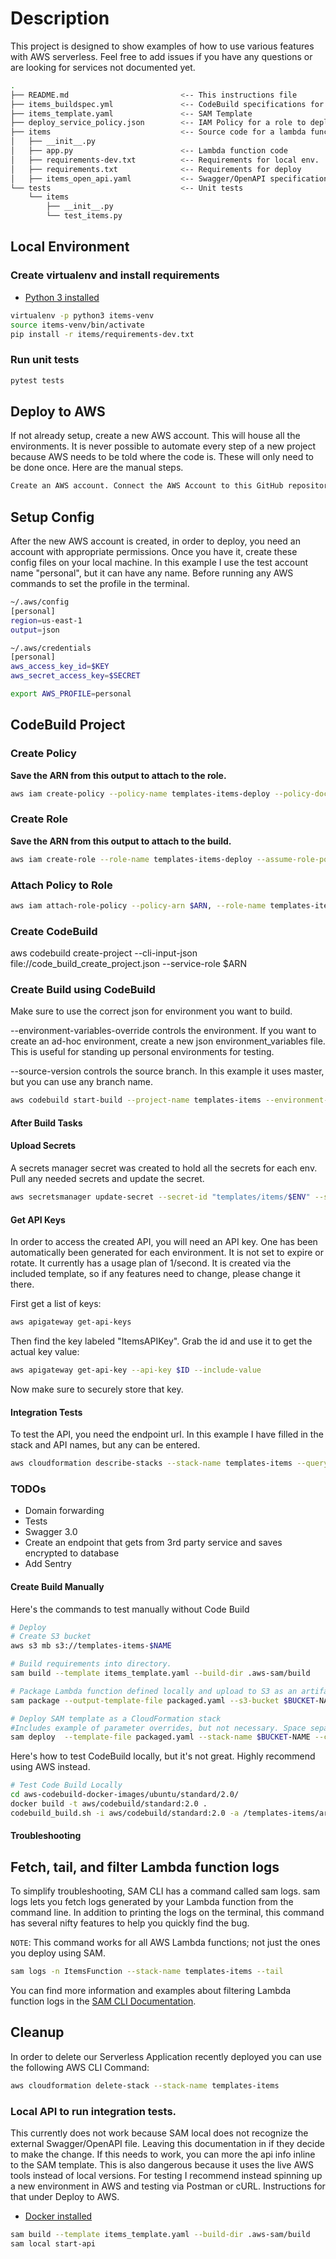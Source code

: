 # Description 

This project is designed to show examples of how to use various features with AWS serverless.
Feel free to add issues if you have any questions or are looking for services not documented yet.


```bash
.
├── README.md                         <-- This instructions file
├── items_buildspec.yml               <-- CodeBuild specifications for CI/CD
├── items_template.yaml               <-- SAM Template
├── deploy_service_policy.json        <-- IAM Policy for a role to deploy service.
├── items                             <-- Source code for a lambda function
│   ├── __init__.py
│   ├── app.py                        <-- Lambda function code
│   ├── requirements-dev.txt          <-- Requirements for local env.
│   ├── requirements.txt              <-- Requirements for deploy
│   ├── items_open_api.yaml           <-- Swagger/OpenAPI specifications
└── tests                             <-- Unit tests
    └── items
        ├── __init__.py
        └── test_items.py
```

## Local Environment

### Create virtualenv and install requirements

* [Python 3 installed](https://www.python.org/downloads/)

```bash
virtualenv -p python3 items-venv
source items-venv/bin/activate
pip install -r items/requirements-dev.txt
```

### Run unit tests

```bash
pytest tests
```

## Deploy to AWS

If not already setup, create a new AWS account. This will house all the environments. 
It is never possible to automate every step of a new project because AWS needs to be told where the code is.
These will only need to be done once. Here are the manual steps.

```bash
Create an AWS account. Connect the AWS Account to this GitHub repository.
``` 

## Setup Config

After the new AWS account is created, in order to deploy, you need an account with appropriate permissions.
Once you have it, create these config files on your local machine. In this example I use the test account name "personal", but it can have any name.
Before running any AWS commands to set the profile in the terminal. 

```bash
~/.aws/config
[personal]
region=us-east-1
output=json

~/.aws/credentials 
[personal]
aws_access_key_id=$KEY
aws_secret_access_key=$SECRET

export AWS_PROFILE=personal
``` 


## CodeBuild Project

### Create Policy

**Save the ARN from this output to attach to the role.**

```bash
aws iam create-policy --policy-name templates-items-deploy --policy-document file://deploy_service_policy.json
```


### Create Role

**Save the ARN from this output to attach to the build.**


```bash
aws iam create-role --role-name templates-items-deploy --assume-role-policy-document file://code_build_trust_policy.json
```


### Attach Policy to Role


```bash
aws iam attach-role-policy --policy-arn $ARN, --role-name templates-items-deploy
```

### Create CodeBuild


aws codebuild create-project --cli-input-json file://code_build_create_project.json --service-role $ARN

### Create Build using CodeBuild
 
Make sure to use the correct json for environment you want to build.

--environment-variables-override controls the environment. If you want to create an ad-hoc environment,
create a new json environment_variables file. This is useful for standing up personal environments for testing.

--source-version controls the source branch. In this example it uses master, but you can use any branch name. 

```bash
aws codebuild start-build --project-name templates-items --environment-variables-override file://environment_variables/dev.json --source-version master
```

#### After Build Tasks

#### Upload Secrets
A secrets manager secret was created to hold all the secrets for each env. 
Pull any needed secrets and update the secret. 

```bash
aws secretsmanager update-secret --secret-id "templates/items/$ENV" --secret-string '{"a_secret":"UPDATE_ME"}'
```
#### Get API Keys

In order to access the created API, you will need an API key. One has been automatically been generated for each environment.
It is not set to expire or rotate. It currently has a usage plan of 1/second.
It is created via the included template, so if any features need to change, please change it there.

First get a list of keys:

```bash
aws apigateway get-api-keys
```

Then find the key labeled "ItemsAPIKey". Grab the id and use it to get the actual key value:

```bash
aws apigateway get-api-key --api-key $ID --include-value
```

Now make sure to securely store that key. 

#### Integration Tests

To test the API, you need the endpoint url. In this example I have filled in the stack and API names, but any can be entered.

```bash
aws cloudformation describe-stacks --stack-name templates-items --query 'Stacks[].Outputs[?OutputKey==`ItemsApi`]' --output table
``` 

### TODOs

* Domain forwarding
* Tests
* Swagger 3.0
* Create an endpoint that gets from 3rd party service and saves encrypted to database
* Add Sentry

#### Create Build Manually

Here's the commands to test manually without Code Build

```bash
# Deploy
# Create S3 bucket
aws s3 mb s3://templates-items-$NAME

# Build requirements into directory.
sam build --template items_template.yaml --build-dir .aws-sam/build

# Package Lambda function defined locally and upload to S3 as an artifact
sam package --output-template-file packaged.yaml --s3-bucket $BUCKET-NAME

# Deploy SAM template as a CloudFormation stack
#Includes example of parameter overrides, but not necessary. Space separated. 
sam deploy  --template-file packaged.yaml --stack-name $BUCKET-NAME --capabilities CAPABILITY_IAM --parameter-overrides Stage=$NAME
```

Here's how to test CodeBuild locally, but it's not great. Highly recommend using AWS instead.

```bash
# Test Code Build Locally
cd aws-codebuild-docker-images/ubuntu/standard/2.0/
docker build -t aws/codebuild/standard:2.0 .
codebuild_build.sh -i aws/codebuild/standard:2.0 -a /templates-items/artifacts -s /templates-items/
```

#### Troubleshooting

## Fetch, tail, and filter Lambda function logs

To simplify troubleshooting, SAM CLI has a command called sam logs. sam logs lets you fetch logs generated by your Lambda function from the command line. In addition to printing the logs on the terminal, this command has several nifty features to help you quickly find the bug.

`NOTE`: This command works for all AWS Lambda functions; not just the ones you deploy using SAM.

```bash
sam logs -n ItemsFunction --stack-name templates-items --tail
```

You can find more information and examples about filtering Lambda function logs in the [SAM CLI Documentation](https://docs.aws.amazon.com/serverless-application-model/latest/developerguide/serverless-sam-cli-logging.html).

## Cleanup

In order to delete our Serverless Application recently deployed you can use the following AWS CLI Command:

```bash
aws cloudformation delete-stack --stack-name templates-items
```

### Local API to run integration tests.

This currently does not work because SAM local does not recognize the external Swagger/OpenAPI file.
Leaving this documentation in if they decide to make the change. If this needs to work,
you can more the api info inline to the SAM template. This is also dangerous because it
uses the live AWS tools instead of local versions.  For testing I recommend instead
spinning up a new environment in AWS and testing via Postman or cURL. Instructions for that under Deploy to AWS.

* [Docker installed](https://www.docker.com/community-edition)

```bash
sam build --template items_template.yaml --build-dir .aws-sam/build
sam local start-api
```